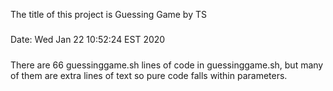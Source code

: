 The title of this project is Guessing Game by TS
#####
Date: Wed Jan 22 10:52:24 EST 2020
#####
There are       66 guessinggame.sh lines of code in guessinggame.sh, but many of them are extra lines of text so pure code falls within parameters.
